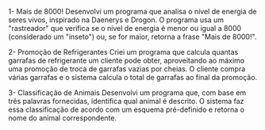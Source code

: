 1- Mais de 8000! Desenvolvi um programa que analisa o nível de energia de seres vivos, inspirado na Daenerys e Drogon. O programa usa um "rastreador" que verifica se o nível de energia é menor ou igual a 8000 (considerado um "inseto") ou, se for maior, retorna a frase "Mais de 8000!".

2- Promoção de Refrigerantes Criei um programa que calcula quantas garrafas de refrigerante um cliente pode obter, aproveitando ao máximo uma promoção de troca de garrafas vazias por cheias. O cliente compra várias garrafas e o sistema calcula o total de garrafas ao final da promoção.

3- Classificação de Animais Desenvolvi um programa que, com base em três palavras fornecidas, identifica qual animal é descrito. O sistema faz essa classificação de acordo com um esquema pré-definido e retorna o nome do animal correspondente.

